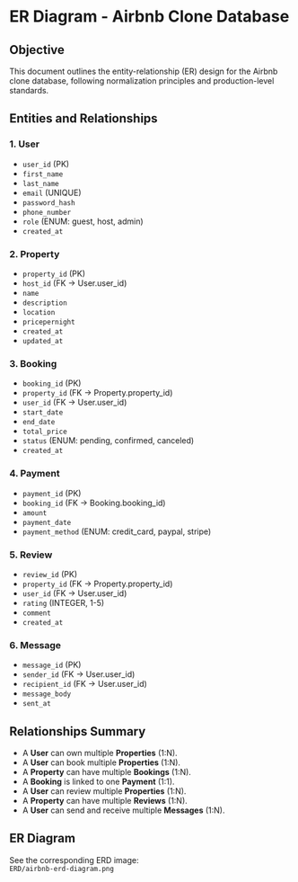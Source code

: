 # ER Diagram - Airbnb Clone Database

## Objective
This document outlines the entity-relationship (ER) design for the Airbnb clone database, following normalization principles and production-level standards.

## Entities and Relationships

### 1. User
- `user_id` (PK)
- `first_name`
- `last_name`
- `email` (UNIQUE)
- `password_hash`
- `phone_number`
- `role` (ENUM: guest, host, admin)
- `created_at`

### 2. Property
- `property_id` (PK)
- `host_id` (FK → User.user_id)
- `name`
- `description`
- `location`
- `pricepernight`
- `created_at`
- `updated_at`

### 3. Booking
- `booking_id` (PK)
- `property_id` (FK → Property.property_id)
- `user_id` (FK → User.user_id)
- `start_date`
- `end_date`
- `total_price`
- `status` (ENUM: pending, confirmed, canceled)
- `created_at`

### 4. Payment
- `payment_id` (PK)
- `booking_id` (FK → Booking.booking_id)
- `amount`
- `payment_date`
- `payment_method` (ENUM: credit_card, paypal, stripe)

### 5. Review
- `review_id` (PK)
- `property_id` (FK → Property.property_id)
- `user_id` (FK → User.user_id)
- `rating` (INTEGER, 1-5)
- `comment`
- `created_at`

### 6. Message
- `message_id` (PK)
- `sender_id` (FK → User.user_id)
- `recipient_id` (FK → User.user_id)
- `message_body`
- `sent_at`

## Relationships Summary

- A **User** can own multiple **Properties** (1:N).
- A **User** can book multiple **Properties** (1:N).
- A **Property** can have multiple **Bookings** (1:N).
- A **Booking** is linked to one **Payment** (1:1).
- A **User** can review multiple **Properties** (1:N).
- A **Property** can have multiple **Reviews** (1:N).
- A **User** can send and receive multiple **Messages** (1:N).

## ER Diagram
See the corresponding ERD image:  
 `ERD/airbnb-erd-diagram.png`



